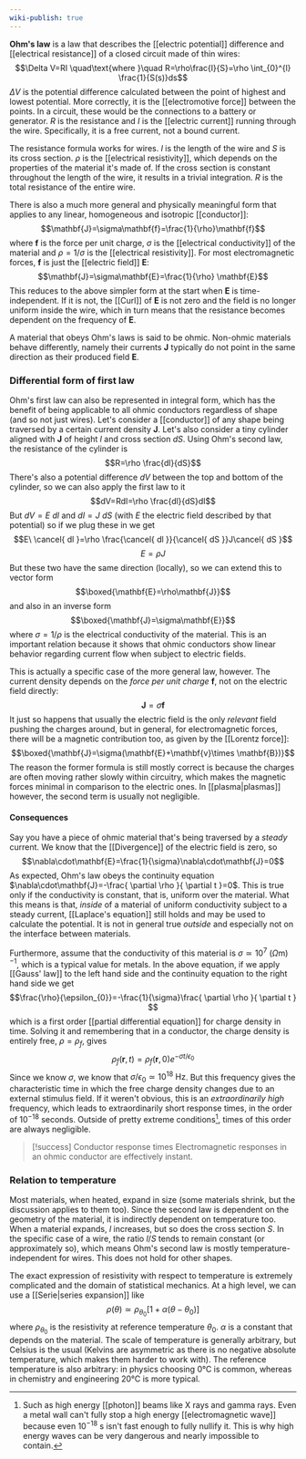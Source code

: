 ```yaml
---
wiki-publish: true
---
```

**Ohm's law** is a law that describes the [[electric potential]] difference and [[electrical resistance]] of a closed circuit made of thin wires:
$$\Delta V=RI \quad\text{where }\quad R=\rho\frac{l}{S}=\rho \int_{0}^{l} \frac{1}{S(s)}ds$$
$\Delta V$ is the potential difference calculated between the point of highest and lowest potential. More correctly, it is the [[electromotive force]] between the points. In a circuit, these would be the connections to a battery or generator. $R$ is the resistance and $I$ is the [[electric current]] running through the wire. Specifically, it is a free current, not a bound current.

The resistance formula works for wires. $l$ is the length of the wire and $S$ is its cross section. $\rho$ is the [[electrical resistivity]], which depends on the properties of the material it's made of. If the cross section is constant throughout the length of the wire, it results in a trivial integration. $R$ is the total resistance of the entire wire.

There is also a much more general and physically meaningful form that applies to any linear, homogeneous and isotropic [[conductor]]:
$$\mathbf{J}=\sigma\mathbf{f}=\frac{1}{\rho}\mathbf{f}$$
where $\mathbf{f}$ is the force per unit charge, $\sigma$ is the [[electrical conductivity]] of the material and $\rho=1/\sigma$ is the [[electrical resistivity]]. For most electromagnetic forces, $\mathbf{f}$ is just the [[electric field]] $\mathbf{E}$:
$$\mathbf{J}=\sigma\mathbf{E}=\frac{1}{\rho} \mathbf{E}$$
This reduces to the above simpler form at the start when $\mathbf{E}$ is time-independent. If it is not, the [[Curl]] of $\mathbf{E}$ is not zero and the field is no longer uniform inside the wire, which in turn means that the resistance becomes dependent on the frequency of $\mathbf{E}$.

A material that obeys Ohm's laws is said to be ohmic. Non-ohmic materials behave differently, namely their currents $\mathbf{J}$ typically do not point in the same direction as their produced field $\mathbf{E}$.
### Differential form of first law
Ohm's first law can also be represented in integral form, which has the benefit of being applicable to all ohmic conductors regardless of shape (and so not just wires). Let's consider a [[conductor]] of any shape being traversed by a certain current density $\mathbf{J}$. Let's also consider a tiny cylinder aligned with $\mathbf{J}$ of height $l$ and cross section $dS$. Using Ohm's second law, the resistance of the cylinder is
$$R=\rho \frac{dl}{dS}$$
There's also a potential difference $dV$ between the top and bottom of the cylinder, so we can also apply the first law to it
$$dV=RdI=\rho \frac{dl}{dS}dI$$
But $dV=E\ dl$ and $dI=J\ dS$ (with $E$ the electric field described by that potential) so if we plug these in we get
$$E\ \cancel{ dl }=\rho \frac{\cancel{ dl }}{\cancel{ dS }}J\cancel{ dS }$$
$$E=\rho J$$
But these two have the same direction (locally), so we can extend this to vector form
$$\boxed{\mathbf{E}=\rho\mathbf{J}}$$
and also in an inverse form
$$\boxed{\mathbf{J}=\sigma\mathbf{E}}$$
where $\sigma=1/\rho$ is the electrical conductivity of the material. This is an important relation because it shows that ohmic conductors show linear behavior regarding current flow when subject to electric fields.

This is actually a specific case of the more general law, however. The current density depends on the *force per unit charge* $\mathbf{f}$, not on the electric field directly:
$$\mathbf{J}=\sigma\mathbf{f}$$
It just so happens that usually the electric field is the only *relevant* field pushing the charges around, but in general, for electromagnetic forces, there will be a magnetic contribution too, as given by the [[Lorentz force]]:
$$\boxed{\mathbf{J}=\sigma(\mathbf{E}+\mathbf{v}\times \mathbf{B})}$$
The reason the former formula is still mostly correct is because the charges are often moving rather slowly within circuitry, which makes the magnetic forces minimal in comparison to the electric ones. In [[plasma|plasmas]] however, the second term is usually not negligible.
#### Consequences
Say you have a piece of ohmic material that's being traversed by a *steady* current. We know that the [[Divergence]] of the electric field is zero, so
$$\nabla\cdot\mathbf{E}=\frac{1}{\sigma}\nabla\cdot\mathbf{J}=0$$
As expected, Ohm's law obeys the continuity equation $\nabla\cdot\mathbf{J}=-\frac{ \partial \rho }{ \partial t }=0$. This is true only if the conductivity is constant, that is, uniform over the material. What this means is that, *inside* of a material of uniform conductivity subject to a steady current, [[Laplace's equation]] still holds and may be used to calculate the potential. It is not in general true *outside* and especially not on the interface between materials.

Furthermore, assume that the conductivity of this material is $\sigma \simeq 10^{7}\ (\Omega\text{m})^{-1}$, which is a typical value for metals. In the above equation, if we apply [[Gauss' law]] to the left hand side and the continuity equation to the right hand side we get
$$\frac{\rho}{\epsilon_{0}}=-\frac{1}{\sigma}\frac{ \partial \rho }{ \partial t } $$
which is a first order [[partial differential equation]] for charge density in time. Solving it and remembering that in a conductor, the charge density is entirely free, $\rho=\rho_{f}$, gives
$$\rho_{f}(\mathbf{r},t)=\rho_{f}(\mathbf{r},0)e^{-\sigma t/\epsilon_{0}}$$
Since we know $\sigma$, we know that $\sigma/\epsilon_{0}\simeq 10^{18}\text{ Hz}$. But this frequency gives the characteristic time in which the free charge density changes due to an external stimulus field. If it weren't obvious, this is an *extraordinarily high* frequency, which leads to extraordinarily short response times, in the order of $10^{-18}$ seconds. Outside of pretty extreme conditions[^1], times of this order are always negligible.

> [!success] Conductor response times
> Electromagnetic responses in an ohmic conductor are effectively instant.
### Relation to temperature
Most materials, when heated, expand in size (some materials shrink, but the discussion applies to them too). Since the second law is dependent on the geometry of the material, it is indirectly dependent on temperature too. When a material expands, $l$ increases, but so does the cross section $S$. In the specific case of a wire, the ratio $l/S$ tends to remain constant (or approximately so), which means Ohm's second law is mostly temperature-independent for wires. This does not hold for other shapes.

The exact expression of resistivity with respect to temperature is extremely complicated and the domain of statistical mechanics. At a high level, we can use a [[Serie|series expansion]] like
$$\rho(\theta)\simeq\rho_{\theta_{0}}[1+\alpha(\theta-\theta_{0})]$$
where $\rho_{\theta_{0}}$ is the resistivity at reference temperature $\theta_{0}$. $\alpha$ is a constant that depends on the material. The scale of temperature is generally arbitrary, but Celsius is the usual (Kelvins are asymmetric as there is no negative absolute temperature, which makes them harder to work with). The reference temperature is also arbitrary: in physics choosing 0°C is common, whereas in chemistry and engineering 20°C is more typical.

[^1]: Such as high energy [[photon]] beams like X rays and gamma rays. Even a metal wall can't fully stop a high energy [[electromagnetic wave]] because even $10^{-18}\text{ s}$ isn't fast enough to fully nullify it. This is why high energy waves can be very dangerous and nearly impossible to contain.
